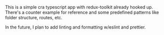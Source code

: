This is a simple cra typescript app with redux-toolkit already hooked up.
There's a counter example for reference and some predefined patterns like folder structure, routes, etc.

In the future, I plan to add linting and formatting w/eslint and prettier.
